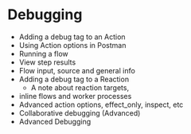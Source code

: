 # Debugging

- Adding a debug tag to an Action
- Using Action options in Postman
- Running a flow
- View step results
- Flow input, source and general info
- Adding a debug tag to a Reaction
    - A note about reaction targets,
- inline flows and worker processes
- Advanced action options, effect_only, inspect, etc
- Collaborative debugging (Advanced)
- Advanced Debugging